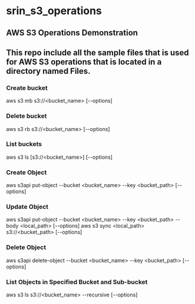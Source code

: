 # srin_s3_operations
## AWS S3 Operations Demonstration
## This repo include all the sample files that is used for AWS S3 operations that is located in a directory named Files.

### Create bucket
aws s3 mb s3://<bucket_name> [--options]

### Delete bucket
aws s3 rb s3://<bucket_name> [--options]

### List buckets
aws s3 ls [s3://<bucket_name>] [--options]

### Create Object
aws s3api put-object --bucket <bucket_name> --key <bucket_path> [--options]

### Update Object
aws s3api put-object --bucket <bucket_name> --key <bucket_path> --body <local_path> [--options]
aws s3 sync <local_path> s3://<bucket_path> [--options]

### Delete Object
aws s3api delete-object --bucket <bucket_name> --key <bucket_path> [--options]

### List Objects in Specified Bucket and Sub-bucket
aws s3 ls s3://<bucket_name> --recursive [--options]
